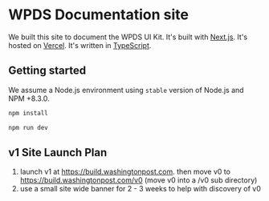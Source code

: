 # WPDS Documentation site

We built this site to document the WPDS UI Kit. It's built with [Next.js](https://nextjs.org/). It's hosted on [Vercel](https://vercel.com/). It's written in [TypeScript](https://www.typescriptlang.org/).

## Getting started

We assume a Node.js environment using `stable` version of Node.js and NPM +8.3.0.

```bash
npm install
```

```bash
npm run dev
```

## v1 Site Launch Plan

1. launch v1 at https://build.washingtonpost.com. then move v0 to https://build.washingtonpost.com/v0 (move v0 into a /v0 sub directory)
1. use a small site wide banner for 2 - 3 weeks to help with discovery of v0
